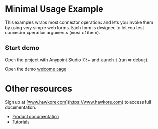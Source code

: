 # Minimal Usage Example

This examples wraps most connector operations and lets you invoke them
by using very simple web forms. Each form is designed to let you test
connector operation arguments (most of them).

## Start demo

Open the project with Anypoint Studio 7.5+ and launch it (run or debug).

Open the demo [welcome page](http://localhost:8081/view/)

# Other resources

Sign up at [www.hawkore.com](https://www.hawkore.com) to access full documentation.

- [Product documentation](https://docs.hawkore.com/private/gridgain-connector-mule4/)
- [Tutorials](https://docs.hawkore.com/private/tutorials/)
